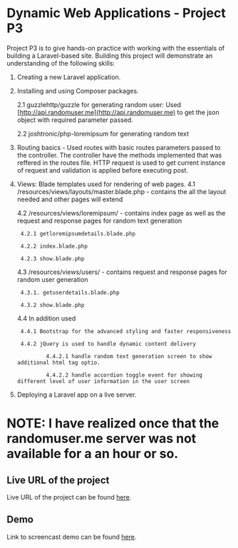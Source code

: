 # Dynamic Web Applications - Project P3

Project P3 is to give hands-on practice with working with the essentials of building a Laravel-based site. Building this project will demonstrate an understanding of the following skills: 

1. Creating a new Laravel application. 

2. Installing and using Composer packages. 
	
	2.1 guzzlehttp/guzzle for generating random user: Used [http://api.randomuser.me](http://api.randomuser.me) to get the json object with required parameter passed.
	
	2.2 joshtronic/php-loremipsum for generating random text 

3. Routing basics - Used routes with basic routes parameters passed to the controller. The controller have the methods implemented that was reffered in the routes file. 
	HTTP request is used to get current instance of request and validation is applied before executing post.
	
4. Views: Blade templates used for rendering of web pages. 
	4.1 /resources/views/layouts/master.blade.php - contains the all the layout needed and other pages will extend
	
	4.2 /resources/views/loremipsum/ - contains index page as well as the request and response pages for random text generation
		
		4.2.1 getloremipsumdetails.blade.php
		
		4.2.2 index.blade.php
		
		4.2.3 show.blade.php
	
	4.3 /resources/views/users/ - contains request and response pages for random user generation
		
		4.3.1. getuserdetails.blade.php		
		
		4.3.2 show.blade.php
	
	4.4 In addition used 
		
		4.4.1 Bootstrap for the advanced styling and faster responsiveness 
		
		4.4.2 jQuery is used to handle dynamic content delivery
				
				4.4.2.1 handle random text generation screen to show additional html tag optio.
				
				4.4.2.2 handle accordion toggle event for showing different level of user information in the user screen
	
5. Deploying a Laravel app on a live server. 

# NOTE: I have realized once that the randomuser.me server was not available for a an hour or so.

## Live URL of the project

Live URL of the project can be found [here](http://P3.chanchika.me/).

## Demo

Link to screencast demo can be found [here](TBD).
